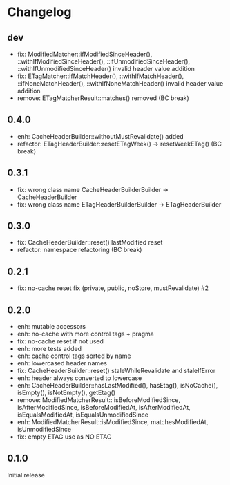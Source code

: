 # Changelog

## dev

- fix: ModifiedMatcher::ifModifiedSinceHeader(), ::withIfModifiedSinceHeader(), ::ifUnmodifiedSinceHeader(),
  ::withIfUnmodifiedSinceHeader() invalid header value addition
- fix: ETagMatcher::ifMatchHeader(), ::withIfMatchHeader(), ::ifNoneMatchHeader(), ::withIfNoneMatchHeader() invalid
  header value addition
- remove: ETagMatcherResult::matches() removed (BC break)

## 0.4.0

- enh: CacheHeaderBuilder::withoutMustRevalidate() added
- refactor: ETagHeaderBuilder::resetETagWeek() -> resetWeekETag() (BC break)

## 0.3.1

- fix: wrong class name CacheHeaderBuilderBuilder -> CacheHeaderBuilder
- fix: wrong class name ETagHeaderBuilderBuilder -> ETagHeaderBuilder

## 0.3.0

- fix: CacheHeaderBuilder::reset() lastModified reset
- refactor: namespace refactoring (BC break)

## 0.2.1

- fix: no-cache reset fix (private, public, noStore, mustRevalidate) #2

## 0.2.0

- enh: mutable accessors
- enh: no-cache with more control tags + pragma
- fix: no-cache reset if not used
- enh: more tests added
- enh: cache control tags sorted by name
- enh: lowercased header names
- fix: CacheHeaderBuilder::reset() staleWhileRevalidate and staleIfError
- enh: header always converted to lowercase
- enh: CacheHeaderBuilder::hasLastModified(), hasEtag(), isNoCache(), isEmpty(), isNotEmpty(), getEtag()
- remove: ModifiedMatcherResult:: isBeforeModifiedSince, isAfterModifiedSince, isBeforeModifiedAt, isAfterModifiedAt,
  isEqualsModifiedAt, isEqualsUnmodifiedSince
- enh: ModifiedMatcherResult::isModifiedSince, matchesModifiedAt, isUnmodifiedSince
- fix: empty ETAG use as NO ETAG

## 0.1.0

Initial release